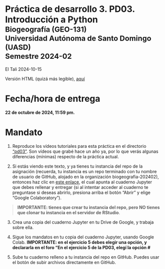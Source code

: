 Práctica de desarrollo 3. PD03. Introducción a
Python<small><br>Biogeografía (GEO-131)<br>Universidad Autónoma de Santo
Domingo (UASD)<br>Semestre 2024-02</small>
================
El Tali
2024-10-15

<!-- README.md se genera a partir de README.Rmd. Por favor, edita ese archivo. -->

Versión HTML (quizá más legible),
[aquí](https://biogeografia-master.github.io/intro-a-python/README.html)

# Fecha/hora de entrega

**22 de octubre de 2024, 11:59 pm.**

# Mandato

1.  Reproduce los vídeos tutoriales para esta práctica en el directorio
    [“pd03”](https://drive.google.com/drive/folders/1cEnRWY3QjPywQFd6b_Y1zgY4BwQ2qKnG?usp=drive_link).
    Son vídeos que grabé hace un año ya, por lo que verás algunas
    diferencias (mínimas) respecto de la práctica actual.

2.  Si estás viendo este texto, y ya tienes tu instancia del repo de la
    asignación (recuerda, tu instancia es un repo terminado con tu
    nombre de usuario de GitHub, alojado en la organización
    biogeografia-202402), entonces haz clic en [este
    enlace](https://colab.research.google.com/drive/1hjK4wxiqUK9xAOSJVAywI2vhMgYi4MAA?usp=sharing),
    el cual apunta al cuaderno Jupyter que debes rellenar y entregar (si
    al intentar acceder al cuaderno te preguntase si deseas abrirlo,
    presiona arriba el botón “Abrir” y elige “Google Colaboratory”).

> **IMPORTANTE: tienes que crear tu instancia del repo, pero NO tienes
> que clonar tu instancia en el servidor de RStudio**.

3.  Crea una copia del cuaderno Jupyter en tu Drive de Google, y trabaja
    sobre ella.

4.  Sigue los mandatos en tu copia del cuaderno Jupyter, usando Google
    Colab. **IMPORTANTE: en el ejercicio 5 debes elegir una opción, y
    declararla en el foro “En el ejercicio 5 de la PD03, elegí la opción
    \#**

5.  Sube tu cuaderno relleno a tu instancia del repo en GitHub. Puedes
    usar el botón de subir archivos directamente en GitHub.
